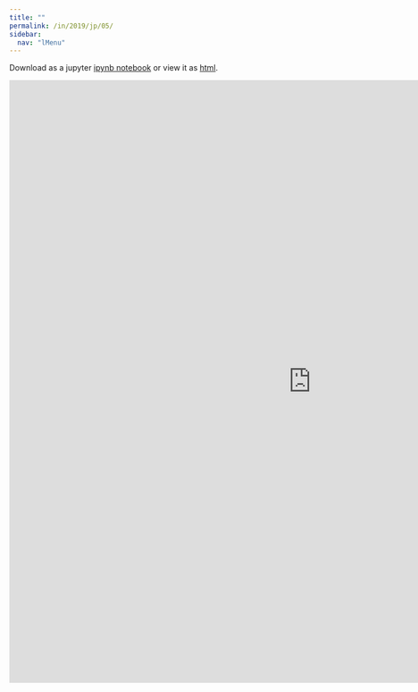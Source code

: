 ```yaml
---
title: ""
permalink: /in/2019/jp/05/
sidebar:
  nav: "lMenu"
---
```


Download as a jupyter [ipynb notebook](https://lamastex.github.io/scalable-data-science/in/2019/jp/05.ipynb) or view it as [html](https://lamastex.github.io/scalable-data-science/in/2019/jp/05.html).

<iframe src="https://lamastex.github.io/scalable-data-science/in/2019/jp/05.html" width="1080" height="1080" frameborder="0"></iframe>

